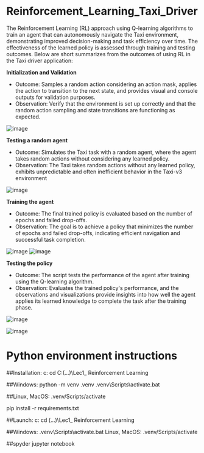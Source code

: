 # Reinforcement_Learning_Taxi_Driver
The Reinforcement Learning (RL) approach using Q-learning algorithms to train an agent that can autonomously navigate the Taxi environment, demonstrating improved decision-making and task efficiency over time. The effectiveness of the learned policy is assessed through training and testing outcomes. Below are short summarizes from the outcomes of using RL in the Taxi driver application:

<b>Initialization and Validation</b>
   + Outcome: Samples a random action considering an action mask, applies the action to transition to the next state, and provides visual and console outputs for validation purposes.
   + Observation: Verify that the environment is set up correctly and that the random action sampling and state transitions are functioning as expected.

![image](https://github.com/bachthyaglx/Reinforcement_Learning_Taxi_Driver/assets/62774638/4f842dc6-e954-439e-a90e-cf9690061f08)

<b>Testing a random agent</b>
   + Outcome: Simulates the Taxi task with a random agent, where the agent takes random actions without considering any learned policy.
   + Observation: The Taxi takes random actions without any learned policy, exhibits unpredictable and often inefficient behavior in the Taxi-v3 environment

![image](https://github.com/bachthyaglx/Reinforcement_Learning_Taxi_Driver/assets/62774638/1560f4b4-e3c3-445b-bcfa-11de6196e203)

<b>Training the agent</b>
   + Outcome: The final trained policy is evaluated based on the number of epochs and failed drop-offs.
   + Observation: The goal is to achieve a policy that minimizes the number of epochs and failed drop-offs, indicating efficient navigation and successful task completion.

![image](https://github.com/bachthyaglx/Reinforcement_Learning_Taxi_Driver/assets/62774638/b664b604-79a0-4ca3-b8f3-b7c84fbd9c3c)
![image](https://github.com/bachthyaglx/Reinforcement_Learning_Taxi_Driver/assets/62774638/5c9d3a63-37ab-4b5a-b719-42c053ac09f1)

<b>Testing the policy</b>
   + Outcome: The script tests the performance of the agent after training using the Q-learning algorithm.
   + Observation: Evaluates the trained policy's performance, and the observations and visualizations provide insights into how well the agent applies its learned knowledge to complete the task after the training phase.

![image](https://github.com/bachthyaglx/Reinforcement_Learning_Taxi_Driver/assets/62774638/581de439-37b1-4479-b3f9-fd917d670174)

![image](https://github.com/bachthyaglx/Reinforcement_Learning_Taxi_Driver/assets/62774638/2ebea46d-b8ef-489b-8d52-8179f7b44c56)

# Python environment instructions

##Installation:
c:
cd C:\(...)\Lec1_ Reinforcement Learning

##Windows:
python -m venv .venv
.venv\Scripts\activate.bat

##Linux, MacOS:
.venv/Scripts/activate

pip install -r requirements.txt

##Launch:
c:
cd (...)\Lec1_ Reinforcement Learning

##Windows:
.venv\Scripts\activate.bat
Linux, MacOS:
.venv/Scripts/activate

##spyder
jupyter notebook
